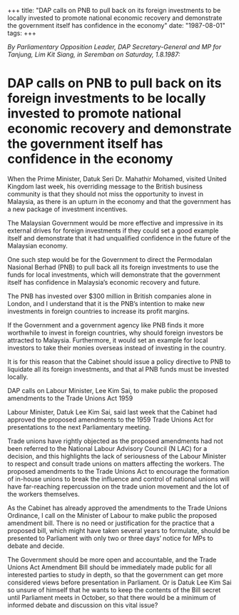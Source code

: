 +++ 
title: "DAP calls on PNB to pull back on its foreign investments to be locally invested to promote national economic recovery and demonstrate the government itself has confidence in the economy"
date: "1987-08-01"
tags:
+++

_By Parliamentary Opposition Leader, DAP Secretary-General and MP for Tanjung, Lim Kit Siang, in Seremban on Saturday, 1.8.1987:_

# DAP calls on PNB to pull back on its foreign investments to be locally invested to promote national economic recovery and demonstrate the government itself has confidence in the economy

When the Prime Minister, Datuk Seri Dr. Mahathir Mohamed, visited United Kingdom last week, his overriding message to the British business community is that they should not miss the opportunity to invest in Malaysia, as there is an upturn in the economy and that the government has a new package of investment incentives.</u>

The Malaysian Government would be more effective and impressive in its external drives for foreign investments if they could set a good example itself and demonstrate that it had unqualified confidence in the future of the Malaysian economy.

One such step would be for the Government to direct the Permodalan Nasional Berhad (PNB) to pull back all its foreign investments to use the funds for local investments, which will demonstrate that the government itself has confidence in Malaysia’s economic recovery and future.

The PNB has invested over $300 million in British companies alone in London, and I understand that it is the PNB’s intention to make new investments in foreign countries to increase its profit margins.

If the Government and a government agency like PNB finds it more worthwhile to invest in foreign countries, why should foreign investors be attracted to Malaysia. Furthermore, it would set an example for local investors to take their monies overseas instead of investing in the country.

It is for this reason that the Cabinet should issue a policy directive to PNB to liquidate all its foreign investments, and that al PNB funds must be invested locally.

DAP calls on Labour Minister, Lee Kim Sai, to make public the proposed amendments to the Trade Unions Act 1959

Labour Minister, Datuk Lee Kim Sai, said last week that the Cabinet had approved the proposed amendments to the 1959 Trade Unions Act for presentations to the next Parliamentary meeting.

Trade unions have rightly objected as the proposed amendments had not been referred to the National Labour Advisory Council (N LAC) for a decision, and this highlights the lack of seriousness of the Labour Minister to respect and consult trade unions on matters affecting the workers. The proposed amendments to the Trade Unions Act to encourage the formation of in-house unions to break the influence and control of national unions will have far-reaching repercussion on the trade union movement and the lot of the workers themselves.

As the Cabinet has already approved the amendments to the Trade Unions Ordinance, I call on the Minister of Labour to make public the proposed amendment bill. There is no need or justification for the practice that a proposed bill, which might have taken several years to formulate, should be presented to Parliament with only two or three days’ notice for MPs to debate and decide.

The Government should be more open and accountable, and the Trade Unions Act Amendment Bill should be immediately made public for all interested parties to study in depth, so that the government can get more considered views before presentation in Parliament. Or is Datuk Lee Kim Sai so unsure of himself that he wants to keep the contents of the Bill secret until Parliament meets in October, so that there would be a minimum of informed debate and discussion on this vital issue?
 

